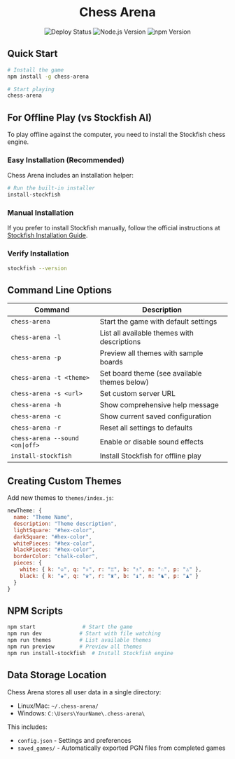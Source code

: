 <h1 align="center">Chess Arena</h1>

<p align="center">
  <img src="https://github.com/realBilalKhan/chess-arena/workflows/Deploy%20to%20Nest/badge.svg" alt="Deploy Status">
  <img src="https://img.shields.io/badge/node-%3E%3D14.0.0-339933?style=flat&logo=node.js&logoColor=white" alt="Node.js Version">
  <img src="https://img.shields.io/npm/v/chess-arena?style=flat&logo=npm&logoColor=white&color=cb3837" alt="npm Version">
</p>

## Quick Start

```bash
# Install the game
npm install -g chess-arena

# Start playing
chess-arena
```

## For Offline Play (vs Stockfish AI)

To play offline against the computer, you need to install the Stockfish chess engine.

### Easy Installation (Recommended)

Chess Arena includes an installation helper:

```bash
# Run the built-in installer
install-stockfish
```

### Manual Installation

If you prefer to install Stockfish manually, follow the official instructions at [Stockfish Installation Guide](https://stockfishchess.org/download/).

### Verify Installation

```bash
stockfish --version
```

## Command Line Options

| Command                         | Description                                  |
| ------------------------------- | -------------------------------------------- |
| `chess-arena`                   | Start the game with default settings         |
| `chess-arena -l`                | List all available themes with descriptions  |
| `chess-arena -p`                | Preview all themes with sample boards        |
| `chess-arena -t <theme>`        | Set board theme (see available themes below) |
| `chess-arena -s <url>`          | Set custom server URL                        |
| `chess-arena -h`                | Show comprehensive help message              |
| `chess-arena -c`                | Show current saved configuration             |
| `chess-arena -r`                | Reset all settings to defaults               |
| `chess-arena --sound <on\|off>` | Enable or disable sound effects              |
| `install-stockfish`             | Install Stockfish for offline play           |

## Creating Custom Themes

Add new themes to `themes/index.js`:

```javascript
newTheme: {
  name: "Theme Name",
  description: "Theme description",
  lightSquare: "#hex-color",
  darkSquare: "#hex-color",
  whitePieces: "#hex-color",
  blackPieces: "#hex-color",
  borderColor: "chalk-color",
  pieces: {
    white: { k: "♔", q: "♕", r: "♖", b: "♗", n: "♘", p: "♙" },
    black: { k: "♚", q: "♛", r: "♜", b: "♝", n: "♞", p: "♟" }
  }
}
```

## NPM Scripts

```bash
npm start               # Start the game
npm run dev            # Start with file watching
npm run themes         # List available themes
npm run preview        # Preview all themes
npm run install-stockfish  # Install Stockfish engine
```

## Data Storage Location

Chess Arena stores all user data in a single directory:

- Linux/Mac: `~/.chess-arena/`
- Windows: `C:\Users\YourName\.chess-arena\`

This includes:

- `config.json` - Settings and preferences
- `saved_games/` - Automatically exported PGN files from completed games

